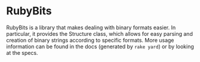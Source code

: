# RubyBits

RubyBits is a library that makes dealing with binary formats easier. In
particular, it provides the Structure class, which allows for easy parsing
and creation of binary strings according to specific formats. More usage
information can be found in the docs (generated by `rake yard`) or by looking
at the specs.
